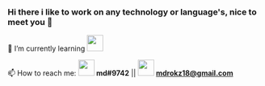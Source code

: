 ### Hi there i like to work on any technology or language's, nice to meet you 👋

<!--
**mdrokz/mdrokz** is a ✨ _special_ ✨ repository because its `README.md` (this file) appears on your GitHub profile.

Here are some ideas to get you started:

- 🔭 I’m currently working on ...
- 🌱 I’m currently learning ...
- 👯 I’m looking to collaborate on ...
- 🤔 I’m looking for help with ...
- 💬 Ask me about ...
- 📫 How to reach me: ...
- 😄 Pronouns: ...
- ⚡ Fun fact: ...
-->

<div>🌱 I’m currently learning <img width="32" height="32" src="https://simpleicons.org/icons/rust.svg"/></div>

📫 How to reach me: <img width="32" height="32" src="https://simpleicons.org/icons/discord.svg"/> <strong>md#9742</strong> || <img width="32" height="32" src="https://simpleicons.org/icons/gmail.svg"/> <strong>mdrokz18@gmail.com</strong>
